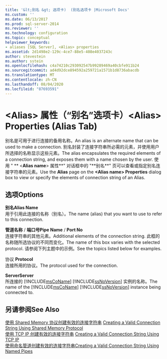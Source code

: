 ```yaml
---
title: '&lt;别名 &gt; 选项卡)  (别名选项卡 |Microsoft Docs'
ms.custom: ''
ms.date: 06/13/2017
ms.prod: sql-server-2014
ms.reviewer: ''
ms.technology: configuration
ms.topic: conceptual
helpviewer_keywords:
- aliases [SQL Server], <Alias> properties
ms.assetid: 2d1498e2-129c-4ce7-88e5-408e4037243c
author: stevestein
ms.author: sstein
ms.openlocfilehash: c4a74210c293092547b99289469a40cbfe911b24
ms.sourcegitcommit: ad4d92dce894592a259721a1571b1d8736abacdb
ms.translationtype: MT
ms.contentlocale: zh-CN
ms.lasthandoff: 08/04/2020
ms.locfileid: "87693591"
---
```

# <a name="ltaliasgt-properties-alias-tab"></a><span data-ttu-id="7c86a-102">&lt;Alias&gt; 属性（“别名”选项卡）</span><span class="sxs-lookup"><span data-stu-id="7c86a-102">&lt;Alias&gt; Properties (Alias Tab)</span></span>
  <span data-ttu-id="7c86a-103">别名是可用于进行连接的备用名称。</span><span class="sxs-lookup"><span data-stu-id="7c86a-103">An alias is an alternate name that can be used to make a connection.</span></span> <span data-ttu-id="7c86a-104">别名封装了连接字符串所必需的元素，并使用用户所选择的名称显示这些元素。</span><span class="sxs-lookup"><span data-stu-id="7c86a-104">The alias encapsulates the required elements of a connection string, and exposes them with a name chosen by the user.</span></span> <span data-ttu-id="7c86a-105">使用 " \*\* \<**Alias name**> 属性**" 对话框中的 "**别名\*\*" 页可以查看或指定别名连接字符串的元素。</span><span class="sxs-lookup"><span data-stu-id="7c86a-105">Use the **Alias** page on the **\<**Alias name**> Properties** dialog box to view or specify the elements of connection string of an Alias.</span></span>  
  
## <a name="options"></a><span data-ttu-id="7c86a-106">选项</span><span class="sxs-lookup"><span data-stu-id="7c86a-106">Options</span></span>  
 <span data-ttu-id="7c86a-107">**别名**</span><span class="sxs-lookup"><span data-stu-id="7c86a-107">**Alias Name**</span></span>  
 <span data-ttu-id="7c86a-108">用于引用此连接的名称（别名）。</span><span class="sxs-lookup"><span data-stu-id="7c86a-108">The name (alias) that you want to use to refer to this connection.</span></span>  
  
 <span data-ttu-id="7c86a-109">**管道名称** / **端口号**</span><span class="sxs-lookup"><span data-stu-id="7c86a-109">**Pipe Name** / **Port No**</span></span>  
 <span data-ttu-id="7c86a-110">连接字符串的其他元素。</span><span class="sxs-lookup"><span data-stu-id="7c86a-110">Additional elements of the connection string.</span></span> <span data-ttu-id="7c86a-111">此框的名称随所选协议的不同而变化。</span><span class="sxs-lookup"><span data-stu-id="7c86a-111">The name of this box varies with the selected protocol.</span></span> <span data-ttu-id="7c86a-112">请参阅下列主题中的示例。</span><span class="sxs-lookup"><span data-stu-id="7c86a-112">See the topics listed below for examples.</span></span>  
  
 <span data-ttu-id="7c86a-113">协议 </span><span class="sxs-lookup"><span data-stu-id="7c86a-113">**Protocol**</span></span>  
 <span data-ttu-id="7c86a-114">连接所用的协议。</span><span class="sxs-lookup"><span data-stu-id="7c86a-114">The protocol used for the connection.</span></span>  
  
 <span data-ttu-id="7c86a-115">**Server**</span><span class="sxs-lookup"><span data-stu-id="7c86a-115">**Server**</span></span>  
 <span data-ttu-id="7c86a-116">所连接的 [!INCLUDE[msCoName](../../includes/msconame-md.md)] [!INCLUDE[ssNoVersion](../../includes/ssnoversion-md.md)] 实例的名称。</span><span class="sxs-lookup"><span data-stu-id="7c86a-116">The name of the [!INCLUDE[msCoName](../../includes/msconame-md.md)] [!INCLUDE[ssNoVersion](../../includes/ssnoversion-md.md)] instance being connected to.</span></span>  
  
## <a name="see-also"></a><span data-ttu-id="7c86a-117">另请参阅</span><span class="sxs-lookup"><span data-stu-id="7c86a-117">See Also</span></span>  
 <span data-ttu-id="7c86a-118">[使用 Shared Memory 协议创建有效的连接字符串](../../../2014/tools/configuration-manager/creating-a-valid-connection-string-using-shared-memory-protocol.md) </span><span class="sxs-lookup"><span data-stu-id="7c86a-118">[Creating a Valid Connection String Using Shared Memory Protocol](../../../2014/tools/configuration-manager/creating-a-valid-connection-string-using-shared-memory-protocol.md) </span></span>  
 <span data-ttu-id="7c86a-119">[使用 TCP IP 创建有效的连接字符串](../../../2014/tools/configuration-manager/creating-a-valid-connection-string-using-tcp-ip.md) </span><span class="sxs-lookup"><span data-stu-id="7c86a-119">[Creating a Valid Connection String Using TCP IP](../../../2014/tools/configuration-manager/creating-a-valid-connection-string-using-tcp-ip.md) </span></span>  
 [<span data-ttu-id="7c86a-120">使用命名管道创建有效的连接字符串</span><span class="sxs-lookup"><span data-stu-id="7c86a-120">Creating a Valid Connection String Using Named Pipes</span></span>](../../../2014/tools/configuration-manager/creating-a-valid-connection-string-using-named-pipes.md)  
  
  
